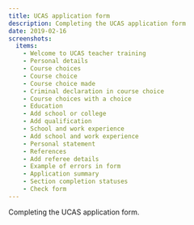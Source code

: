 ```yaml
---
title: UCAS application form
description: Completing the UCAS application form
date: 2019-02-16
screenshots:
  items:
    - Welcome to UCAS teacher training
    - Personal details
    - Course choices
    - Course choice
    - Course choice made
    - Criminal declaration in course choice
    - Course choices with a choice
    - Education
    - Add school or college
    - Add qualification
    - School and work experience
    - Add school and work experience
    - Personal statement
    - References
    - Add referee details
    - Example of errors in form
    - Application summary
    - Section completion statuses
    - Check form
---
```


Completing the UCAS application form.
